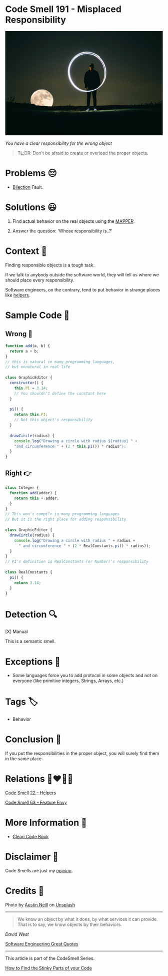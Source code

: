 # Code Smell 191 - Misplaced Responsibility
            
![Code Smell 191 - Misplaced Responsibility](Code%20Smell%20191%20-%20Misplaced%20Responsibility.jpg)

*You have a clear responsibility for the wrong object*

> TL;DR: Don't be afraid to create or overload the proper objects.

# Problems 😔 

- [Bijection](https://github.com/mcsee/Software-Design-Articles/tree/main/Articles/Theory/The%20One%20and%20Only%20Software%20Design%20Principle/readme.md) Fault.

# Solutions 😃

1. Find actual behavior on the real objects using the [MAPPER](https://github.com/mcsee/Software-Design-Articles/tree/main/Articles/Theory/What%20is%20(wrong%20with)%20software/readme.md).

2. Answer the question: 'Whose responsibility is..?'

# Context 💬

Finding responsible objects is a tough task.

If we talk to anybody outside the software world, they will tell us where we should place every responsibility.

Software engineers, on the contrary, tend to put behavior in strange places like [helpers](https://github.com/mcsee/Software-Design-Articles/tree/main/Articles/Code%20Smells/Code%20Smell%2022%20-%20Helpers/readme.md).

# Sample Code 📖

## Wrong 🚫

<!-- [Gist Url](https://gist.github.com/mcsee/66489fee9b0707d7514d520c515ad102) -->

```javascript
function add(a, b) {
  return a + b;
}
// this is natural in many programming languages,
// but unnatural in real life

class GraphicEditor {
  constructor() {
    this.PI = 3.14;
    // You shouldn't define the constant here
  }

  pi() {
    return this.PI;
    // Not this object's responsibility
  }

  drawCircle(radius) {
    console.log("Drawing a circle with radius ${radius} " +
    "and circumference " + (2 * this.pi()) * radius");
  }
}
```

## Right 👉

<!-- [Gist Url](https://gist.github.com/mcsee/57f86bc7ab8f2e4c67039733ddacb118) -->

```javascript
class Integer {
  function add(adder) {
    return this + adder;
  }
}
// This won't compile in many programming languages
// But it is the right place for adding responsibility

class GraphicEditor {
  drawCircle(radius) {
    console.log("Drawing a circle with radius " + radius +
      " and circumference " + (2 * RealConstants.pi() * radius));    
  }
}
// PI's definition is RealConstants (or Number)'s responsibility

class RealConstants {
  pi() {
    return 3.14;
  }
}
```

# Detection 🔍

[X] Manual

This is a semantic smell.

# Exceptions 🛑

- Some languages force you to add protocol in some objects and not on everyone (like primitive integers, Strings, Arrays, etc.)

# Tags 🏷️

- Behavior

# Conclusion 🏁

If you put the responsibilities in the proper object, you will surely find them in the same place.

# Relations 👩‍❤️‍💋‍👨

[Code Smell 22 - Helpers](https://github.com/mcsee/Software-Design-Articles/tree/main/Articles/Code%20Smells/Code%20Smell%2022%20-%20Helpers/readme.md)

[Code Smell 63 - Feature Envy](https://github.com/mcsee/Software-Design-Articles/tree/main/Articles/Code%20Smells/Code%20Smell%2063%20-%20Feature%20Envy/readme.md)

# More Information 📕

- [Clean Code Book](https://amzn.to/3k2apxY)

# Disclaimer 📘

Code Smells are just my [opinion](https://github.com/mcsee/Software-Design-Articles/tree/main/Articles/Blogging/I%20Wrote%20More%20than%2090%20Articles%20on%202021%20Here%20is%20What%20I%20Learned/readme.md).

# Credits 🙏

Photo by [Austin Neill](https://unsplash.com/@arstyy) on [Unsplash](https://unsplash.com/photos/OWbH9a8Yi2I)
    
* * *

> We know an object by what it does, by what services it can provide. That is to say, we know objects by their behaviors.

_David West_
 
[Software Engineering Great Quotes](https://github.com/mcsee/Software-Design-Articles/tree/main/Articles/Quotes/Software%20Engineering%20Great%20Quotes/readme.md)

* * *

This article is part of the CodeSmell Series.

[How to Find the Stinky Parts of your Code](https://github.com/mcsee/Software-Design-Articles/tree/main/Articles/Code%20Smells/How%20to%20Find%20the%20Stinky%20parts%20of%20your%20Code/readme.md)